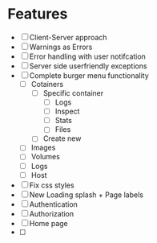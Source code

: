 # Features

* [ ] Client-Server approach
* [ ] Warnings as Errors
* [ ] Error handling with user notifcation
* [ ] Server side userfriendly exceptions
* [ ] Complete burger menu functionality
	* [ ] Cotainers
		* [ ] Specific container
			* [ ] Logs 
			* [ ] Inspect
			* [ ] Stats
			* [ ] Files
		* [ ] Create new
	* [ ] Images
	* [ ] Volumes
	* [ ] Logs
	* [ ] Host
* [ ] Fix css styles
* [ ] New Loading splash + Page labels
* [ ] Authentication
* [ ] Authorization
* [ ] Home page
* [ ] 
	
